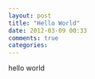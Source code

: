 ```yaml
---
layout: post
title: "Hello World"
date: 2012-03-09 00:33
comments: true
categories: 
---
```


hello world

